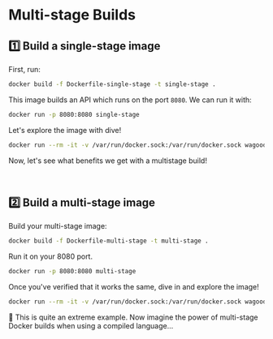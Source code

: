 # Multi-stage Builds

## 1️⃣ Build a single-stage image

First, run:

```bash
docker build -f Dockerfile-single-stage -t single-stage .
```

This image builds an API which runs on the port `8080`. We can run it with:

```bash
docker run -p 8080:8080 single-stage
```

Let's explore the image with dive!

```bash
docker run --rm -it -v /var/run/docker.sock:/var/run/docker.sock wagoodman/dive:latest single-stage
```

Now, let's see what benefits we get with a multistage build!

<br>

## 2️⃣ Build a multi-stage image

Build your multi-stage image:

```bash
docker build -f Dockerfile-multi-stage -t multi-stage .
```

Run it on your 8080 port.

```bash
docker run -p 8080:8080 multi-stage
```

Once you've verified that it works the same, dive in and explore the image!

```bash
docker run --rm -it -v /var/run/docker.sock:/var/run/docker.sock wagoodman/dive:latest multi-stage
```

🤯 This is quite an extreme example. Now imagine the power of multi-stage Docker builds when using a compiled language...
